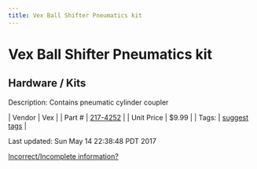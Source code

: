 ```yaml
---
title: Vex Ball Shifter Pneumatics kit
---
```


# Vex Ball Shifter Pneumatics kit
## Hardware / Kits
Description: 	Contains pneumatic cylinder coupler 

| Vendor | Vex | 
| Part # | [217-4252](http://www.vexrobotics.com/vexpro/motion/gearboxes/3cimballshifter/217-4252.html) | 
| Unit Price | $9.99 | 
| Tags: | [suggest tags](https://docs.google.com/forms/d/e/1FAIpQLSeWyY8v3RgOty-MyWmh9U0iivNYN_molChYyS-0U-o-kOAv_g/viewform) | 

Last updated: Sun May 14 22:38:48 PDT 2017

 [Incorrect/Incomplete information?](https://docs.google.com/forms/d/e/1FAIpQLSeWyY8v3RgOty-MyWmh9U0iivNYN_molChYyS-0U-o-kOAv_g/viewform)